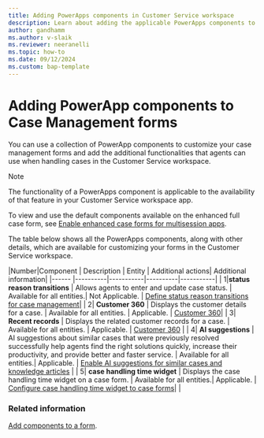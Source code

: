 ```yaml
---
title: Adding PowerApps components in Customer Service workspace 
description: Learn about adding the applicable PowerApps components to Case Management forms.
author: gandhamm 
ms.author: v-slaik
ms.reviewer: neeranelli 
ms.topic: how-to 
ms.date: 09/12/2024
ms.custom: bap-template 
---
```


# Adding PowerApp components to Case Management forms

You can use a collection of PowerApp components to customize your case management forms and add the additional functionalities that agents can use when handling cases in the Customer Service workspace.

> [!NOTE]
> The functionality of a PowerApps component is applicable to the availability of that feature in your Customer Service workspace app.

To view and use the default components available on the enhanced full case form, see [Enable enhanced case forms for multisession apps](case-enh-config.md).

The table below shows all the PowerApps components, along with other details, which are available for customizing your forms in the Customer Service workspace.

|Number|Component   | Description   | Entity   |  Additional actions| Additional information|
|------ |----------|-----------|----------|-----------|
| 1|**status reason transitions** | Allows agents to enter and update case status. | Available for all entities.| Not Applicable. | [Define status reason transitions for case management](define-status-reason-transitions-case-management.md)|
| 2| **Customer 360** | Displays the customer details for a case. | Available for all entities. | Applicable. | [Customer 360](add-display-components-to-case-form.md)| 
| 3| **Recent records** |  Displays the related customer records for a case. | Available for all entities. | Applicable. | [Customer 360](add-display-components-to-case-form.md) |
| 4| **AI suggestions** |  AI suggestions about similar cases that were previously resolved successfully help agents find the right solutions quickly, increase their productivity, and provide better and faster service. | Available for all entities.| Applicable. | [Enable AI suggestions for similar cases and knowledge articles](csw-enable-ai-suggested-cases-knowledge-articles.md) |
| 5| **case handling time widget** | Displays the case handling time widget on a case form. | Available for all entities.| Applicable. | [Configure case handling time widget to case forms](add-case-handling-time.md)| |


### Related information

[Add components to a form](power-apps/maker/model-driven-apps/add-move-configure-or-delete-components-on-form.md).
